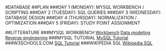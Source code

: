 #DATABASE
##PLAN
###DAY 1 (MONDAY): MYSQL WORKBENCH / SCRIPTING
###DAY 2 (TUESDAY): SQL QUERIES
###DAY 3 (WEDNESDAY): DATABASE DESIGN
###DAY 4 (THURSDAY): NORMALIZATION / OPTIMIZATION
###DAY 5 (FRIDAY): STUDY POINT ASSIGNMENT

##LITTERATURE
###MYSQL WORKBENCH
[Workbench](https://dev.mysql.com/doc/workbench/en/)
[Data modeling](https://dev.mysql.com/doc/workbench/en/wb-data-modeling.html)
[Reverse engineering](https://dev.mysql.com/doc/workbench/en/wb-reverse-engineer-live.html)
###MYSQL TUTORIAL
[MySQL Tutorial](http://www.mysqltutorial.org/basic-mysql-tutorial.aspx)
###W3SCHOOLS.COM
[SQL Tutorial](http://www.w3schools.com/sql/default.asp) 
###WIKIPEDIA SQL
[Wikipedia SQL](https://en.wikipedia.org/wiki/SQL)
